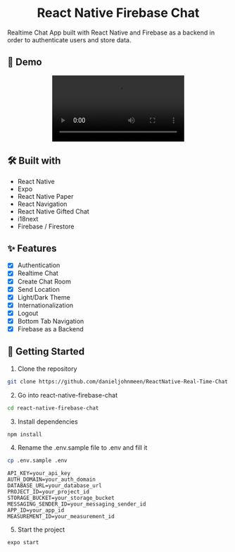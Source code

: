 <h1 align="center">React Native Firebase Chat</h1>

Realtime Chat App built with React Native and Firebase as a backend in order to authenticate users and store data.

## 📱 Demo

<div align="center">
  <video src='https://user-images.githubusercontent.com/25856076/233850369-887a9f5f-76bb-446c-a09a-51dee3d0139e.mov' />
</div>

## 🛠️ Built with

- React Native
- Expo
- React Native Paper
- React Navigation
- React Native Gifted Chat
- i18next
- Firebase / Firestore

## ✨ Features

- [x] Authentication
- [x] Realtime Chat
- [x] Create Chat Room
- [x] Send Location
- [x] Light/Dark Theme
- [x] Internationalization
- [x] Logout
- [x] Bottom Tab Navigation
- [x] Firebase as a Backend

## 🚀 Getting Started

1. Clone the repository

```sh
git clone https://github.com/danieljohnmeen/ReactNative-Real-Time-Chat
```

2. Go into react-native-firebase-chat

```sh
cd react-native-firebase-chat
```

3. Install dependencies

```sh
npm install
```

4. Rename the .env.sample file to .env and fill it

```sh
cp .env.sample .env
```

```
API_KEY=your_api_key
AUTH_DOMAIN=your_auth_domain
DATABASE_URL=your_database_url
PROJECT_ID=your_project_id
STORAGE_BUCKET=your_storage_bucket
MESSAGING_SENDER_ID=your_messaging_sender_id
APP_ID=your_app_id
MEASUREMENT_ID=your_measurement_id
```

5. Start the project

```sh
expo start
```


